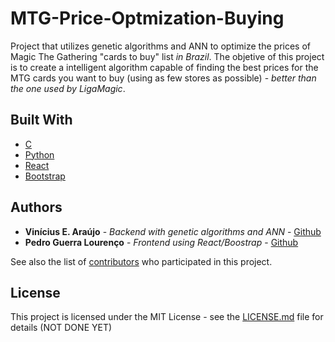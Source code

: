 # MTG-Price-Optmization-Buying

Project that utilizes genetic algorithms and ANN to optimize the prices of Magic The Gathering "cards to buy" list *in Brazil*.
The objetive of this project is to create a intelligent algorithm capable of finding the best prices for the MTG cards
you want to buy (using as few stores as possible) - _better than the one used by LigaMagic_.

## Built With

* [C](https://en.wikipedia.org/wiki/C_(programming_language))
* [Python](https://www.python.org/)
* [React](https://reactjs.org/)
* [Bootstrap](https://getbootstrap.com/)

## Authors

* **Vinícius E. Araújo** - *Backend with genetic algorithms and ANN* - [Github](https://github.com/E3-7)
* **Pedro Guerra Lourenço** - *Frontend using React/Boostrap* - [Github](https://github.com/E3-7)

See also the list of [contributors](https://github.com/E3-7/MTG-Price-Optmization-Buying/contributors) who participated in this project.

## License

This project is licensed under the MIT License - see the [LICENSE.md](LICENSE.md) file for details (NOT DONE YET)
